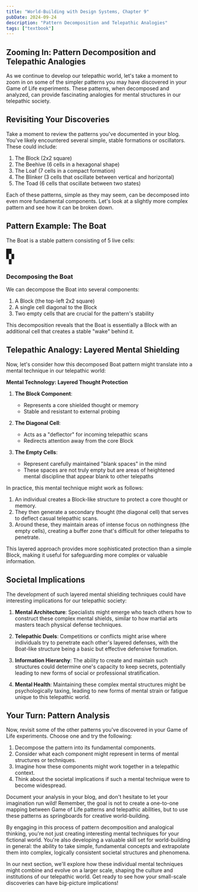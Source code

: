 ```yaml
---
title: "World-Building with Design Systems, Chapter 9"
pubDate: 2024-09-24
description: "Pattern Decomposition and Telepathic Analogies"
tags: ["textbook"]
---
```


## Zooming In: Pattern Decomposition and Telepathic Analogies

As we continue to develop our telepathic world, let's take a moment to zoom in on some of the simpler patterns you may have discovered in your Game of Life experiments. These patterns, when decomposed and analyzed, can provide fascinating analogies for mental structures in our telepathic society.

## Revisiting Your Discoveries

Take a moment to review the patterns you've documented in your blog. You've likely encountered several simple, stable formations or oscillators. These could include:

1. The Block (2x2 square)
2. The Beehive (6 cells in a hexagonal shape)
3. The Loaf (7 cells in a compact formation)
4. The Blinker (3 cells that oscillate between vertical and horizontal)
5. The Toad (6 cells that oscillate between two states)

Each of these patterns, simple as they may seem, can be decomposed into even more fundamental components. Let's look at a slightly more complex pattern and see how it can be broken down.

## Pattern Example: The Boat

The Boat is a stable pattern consisting of 5 live cells:

```
██ 
█ █
 █ 
```

### Decomposing the Boat

We can decompose the Boat into several components:

1. A Block (the top-left 2x2 square)
2. A single cell diagonal to the Block
3. Two empty cells that are crucial for the pattern's stability

This decomposition reveals that the Boat is essentially a Block with an additional cell that creates a stable "wake" behind it.

## Telepathic Analogy: Layered Mental Shielding

Now, let's consider how this decomposed Boat pattern might translate into a mental technique in our telepathic world:

**Mental Technology: Layered Thought Protection**

1. **The Block Component**: 
   - Represents a core shielded thought or memory
   - Stable and resistant to external probing

2. **The Diagonal Cell**:
   - Acts as a "deflector" for incoming telepathic scans
   - Redirects attention away from the core Block

3. **The Empty Cells**:
   - Represent carefully maintained "blank spaces" in the mind
   - These spaces are not truly empty but are areas of heightened mental discipline that appear blank to other telepaths

In practice, this mental technique might work as follows:

1. An individual creates a Block-like structure to protect a core thought or memory.
2. They then generate a secondary thought (the diagonal cell) that serves to deflect casual telepathic scans.
3. Around these, they maintain areas of intense focus on nothingness (the empty cells), creating a buffer zone that's difficult for other telepaths to penetrate.

This layered approach provides more sophisticated protection than a simple Block, making it useful for safeguarding more complex or valuable information.

## Societal Implications

The development of such layered mental shielding techniques could have interesting implications for our telepathic society:

1. **Mental Architecture**: Specialists might emerge who teach others how to construct these complex mental shields, similar to how martial arts masters teach physical defense techniques.

2. **Telepathic Duels**: Competitions or conflicts might arise where individuals try to penetrate each other's layered defenses, with the Boat-like structure being a basic but effective defensive formation.

3. **Information Hierarchy**: The ability to create and maintain such structures could determine one's capacity to keep secrets, potentially leading to new forms of social or professional stratification.

4. **Mental Health**: Maintaining these complex mental structures might be psychologically taxing, leading to new forms of mental strain or fatigue unique to this telepathic world.

## Your Turn: Pattern Analysis

Now, revisit some of the other patterns you've discovered in your Game of Life experiments. Choose one and try the following:

1. Decompose the pattern into its fundamental components.
2. Consider what each component might represent in terms of mental structures or techniques.
3. Imagine how these components might work together in a telepathic context.
4. Think about the societal implications if such a mental technique were to become widespread.

Document your analysis in your blog, and don't hesitate to let your imagination run wild! Remember, the goal is not to create a one-to-one mapping between Game of Life patterns and telepathic abilities, but to use these patterns as springboards for creative world-building.

By engaging in this process of pattern decomposition and analogical thinking, you're not just creating interesting mental techniques for your fictional world. You're also developing a valuable skill set for world-building in general: the ability to take simple, fundamental concepts and extrapolate them into complex, logically consistent societal structures and phenomena.

In our next section, we'll explore how these individual mental techniques might combine and evolve on a larger scale, shaping the culture and institutions of our telepathic world. Get ready to see how your small-scale discoveries can have big-picture implications!